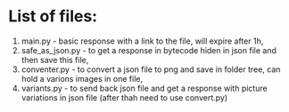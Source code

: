 # List of files:
1. main.py - basic response with a link to the file, will expire after 1h,
2. safe_as_json.py - to get a response in bytecode hiden in json file and then save this file,
3. conventer.py - to convert a json file to png and save in folder tree, can hold a varions images in one file,
4. variants.py - to send back json file and get a response with picture variations in json file (after thah need to use convert.py)